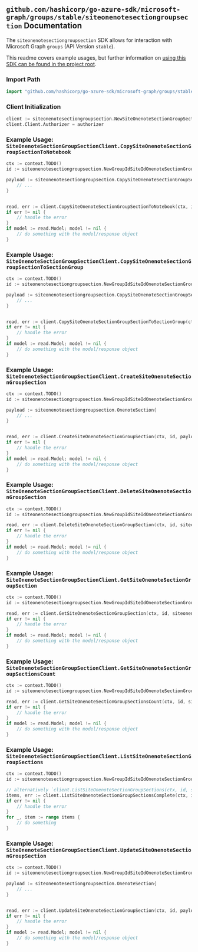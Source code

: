 
## `github.com/hashicorp/go-azure-sdk/microsoft-graph/groups/stable/siteonenotesectiongroupsection` Documentation

The `siteonenotesectiongroupsection` SDK allows for interaction with Microsoft Graph `groups` (API Version `stable`).

This readme covers example usages, but further information on [using this SDK can be found in the project root](https://github.com/hashicorp/go-azure-sdk/tree/main/docs).

### Import Path

```go
import "github.com/hashicorp/go-azure-sdk/microsoft-graph/groups/stable/siteonenotesectiongroupsection"
```


### Client Initialization

```go
client := siteonenotesectiongroupsection.NewSiteOnenoteSectionGroupSectionClientWithBaseURI("https://graph.microsoft.com")
client.Client.Authorizer = authorizer
```


### Example Usage: `SiteOnenoteSectionGroupSectionClient.CopySiteOnenoteSectionGroupSectionToNotebook`

```go
ctx := context.TODO()
id := siteonenotesectiongroupsection.NewGroupIdSiteIdOnenoteSectionGroupIdSectionID("groupId", "siteId", "sectionGroupId", "onenoteSectionId")

payload := siteonenotesectiongroupsection.CopySiteOnenoteSectionGroupSectionToNotebookRequest{
	// ...
}


read, err := client.CopySiteOnenoteSectionGroupSectionToNotebook(ctx, id, payload, siteonenotesectiongroupsection.DefaultCopySiteOnenoteSectionGroupSectionToNotebookOperationOptions())
if err != nil {
	// handle the error
}
if model := read.Model; model != nil {
	// do something with the model/response object
}
```


### Example Usage: `SiteOnenoteSectionGroupSectionClient.CopySiteOnenoteSectionGroupSectionToSectionGroup`

```go
ctx := context.TODO()
id := siteonenotesectiongroupsection.NewGroupIdSiteIdOnenoteSectionGroupIdSectionID("groupId", "siteId", "sectionGroupId", "onenoteSectionId")

payload := siteonenotesectiongroupsection.CopySiteOnenoteSectionGroupSectionToSectionGroupRequest{
	// ...
}


read, err := client.CopySiteOnenoteSectionGroupSectionToSectionGroup(ctx, id, payload, siteonenotesectiongroupsection.DefaultCopySiteOnenoteSectionGroupSectionToSectionGroupOperationOptions())
if err != nil {
	// handle the error
}
if model := read.Model; model != nil {
	// do something with the model/response object
}
```


### Example Usage: `SiteOnenoteSectionGroupSectionClient.CreateSiteOnenoteSectionGroupSection`

```go
ctx := context.TODO()
id := siteonenotesectiongroupsection.NewGroupIdSiteIdOnenoteSectionGroupID("groupId", "siteId", "sectionGroupId")

payload := siteonenotesectiongroupsection.OnenoteSection{
	// ...
}


read, err := client.CreateSiteOnenoteSectionGroupSection(ctx, id, payload, siteonenotesectiongroupsection.DefaultCreateSiteOnenoteSectionGroupSectionOperationOptions())
if err != nil {
	// handle the error
}
if model := read.Model; model != nil {
	// do something with the model/response object
}
```


### Example Usage: `SiteOnenoteSectionGroupSectionClient.DeleteSiteOnenoteSectionGroupSection`

```go
ctx := context.TODO()
id := siteonenotesectiongroupsection.NewGroupIdSiteIdOnenoteSectionGroupIdSectionID("groupId", "siteId", "sectionGroupId", "onenoteSectionId")

read, err := client.DeleteSiteOnenoteSectionGroupSection(ctx, id, siteonenotesectiongroupsection.DefaultDeleteSiteOnenoteSectionGroupSectionOperationOptions())
if err != nil {
	// handle the error
}
if model := read.Model; model != nil {
	// do something with the model/response object
}
```


### Example Usage: `SiteOnenoteSectionGroupSectionClient.GetSiteOnenoteSectionGroupSection`

```go
ctx := context.TODO()
id := siteonenotesectiongroupsection.NewGroupIdSiteIdOnenoteSectionGroupIdSectionID("groupId", "siteId", "sectionGroupId", "onenoteSectionId")

read, err := client.GetSiteOnenoteSectionGroupSection(ctx, id, siteonenotesectiongroupsection.DefaultGetSiteOnenoteSectionGroupSectionOperationOptions())
if err != nil {
	// handle the error
}
if model := read.Model; model != nil {
	// do something with the model/response object
}
```


### Example Usage: `SiteOnenoteSectionGroupSectionClient.GetSiteOnenoteSectionGroupSectionsCount`

```go
ctx := context.TODO()
id := siteonenotesectiongroupsection.NewGroupIdSiteIdOnenoteSectionGroupID("groupId", "siteId", "sectionGroupId")

read, err := client.GetSiteOnenoteSectionGroupSectionsCount(ctx, id, siteonenotesectiongroupsection.DefaultGetSiteOnenoteSectionGroupSectionsCountOperationOptions())
if err != nil {
	// handle the error
}
if model := read.Model; model != nil {
	// do something with the model/response object
}
```


### Example Usage: `SiteOnenoteSectionGroupSectionClient.ListSiteOnenoteSectionGroupSections`

```go
ctx := context.TODO()
id := siteonenotesectiongroupsection.NewGroupIdSiteIdOnenoteSectionGroupID("groupId", "siteId", "sectionGroupId")

// alternatively `client.ListSiteOnenoteSectionGroupSections(ctx, id, siteonenotesectiongroupsection.DefaultListSiteOnenoteSectionGroupSectionsOperationOptions())` can be used to do batched pagination
items, err := client.ListSiteOnenoteSectionGroupSectionsComplete(ctx, id, siteonenotesectiongroupsection.DefaultListSiteOnenoteSectionGroupSectionsOperationOptions())
if err != nil {
	// handle the error
}
for _, item := range items {
	// do something
}
```


### Example Usage: `SiteOnenoteSectionGroupSectionClient.UpdateSiteOnenoteSectionGroupSection`

```go
ctx := context.TODO()
id := siteonenotesectiongroupsection.NewGroupIdSiteIdOnenoteSectionGroupIdSectionID("groupId", "siteId", "sectionGroupId", "onenoteSectionId")

payload := siteonenotesectiongroupsection.OnenoteSection{
	// ...
}


read, err := client.UpdateSiteOnenoteSectionGroupSection(ctx, id, payload, siteonenotesectiongroupsection.DefaultUpdateSiteOnenoteSectionGroupSectionOperationOptions())
if err != nil {
	// handle the error
}
if model := read.Model; model != nil {
	// do something with the model/response object
}
```
